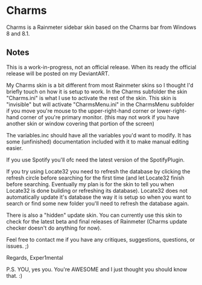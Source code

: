 # Charms
Charms is a Rainmeter sidebar skin based on the Charms bar from Windows 8 and 8.1.

## Notes
This is a work-in-progress, not an official release. When its ready the official release will be posted on my DeviantART.

My Charms skin is a bit different from most Rainmeter skins so I thought I'd briefly touch on how it is setup to work. In the Charms subfolder the skin "Charms.ini" is what I use to activate the rest of the skin. This skin is "invisible" but will activate "CharmsMenu.ini" in the CharmsMenu subfolder if you move you're mouse to the upper-right-hand corner or lower-right-hand corner of you're primary monitor. (this may not work if you have another skin or window covering that portion of the screen)

The variables.inc should have all the variables you'd want to modify. It has some (unfinished) documentation included with it to make manual editing easier.

If you use Spotify you'll ofc need the latest version of the SpotifyPlugin.

If you try using Locate32 you need to refresh the database by clicking the refresh circle before searching for the first time (and let Locate32 finish before searching. Eventually my plan is for the skin to tell you when Locate32 is done building or refreshing its database). Locate32 does not automatically update it's database the way it is setup so when you want to search or find some new folder you'll need to refresh the database again.


There is also a "hidden" update skin. You can currently use this skin to check for the latest beta and final releases of Rainmeter (Charms update checker doesn't do anything for now).

Feel free to contact me if you have any critiques, suggestions, questions, or issues. ;)

Regards,
Exper1mental



P.S.
YOU, yes you. You're AWESOME and I just thought you should know that. :)